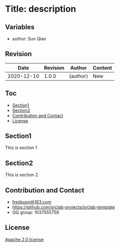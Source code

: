 # Title: description

<!--![logo](logo.svg)-->

## Variables

* author: Sun Qian

## Revision

|Date|Revision|Author|Content|
|---|---|---|---|
|2020-12-10|1.0.0|{author}|New|

## Toc

- [Section1](#section1)
- [Section2](#section2)
- [Contribution and Contact](#contact)
- [License](#lecense)

## <a id="section1"/>Section1

This is section 1

## <a id="section2"/>Section2

This is section 2

## <a id="contact"/>Contribution and Contact

* fredsuvn@163.com
* https://github.com/srclab-projects/srclab-template
* QQ group: 1037555759

## <a id="lecense"/>License

[Apache 2.0 license][license]

[license]: https://www.apache.org/licenses/LICENSE-2.0.html